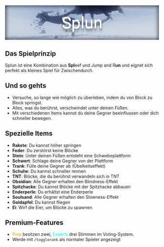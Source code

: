 ![Splun](img/Splun.png)

## Das Spielprinzip
Splun ist eine Kombination aus <strong>Spl</strong>eef und Jump and R<strong>un</strong> und eignet sich perfekt als kleines Spiel für Zwischendurch.

## Und so gehts
- Versuche, so lange wie möglich zu überleben, indem du von Block zu Block springst.
- Alles, was du berührst, verschwindet unter deinen Füßen.
- Mit verschiedenen Items kannst du deine Gegner beeinflussen oder dich schneller bewegen.

## Spezielle Items
- <strong>Rakete</strong>: Du kannst höher springen
- <strong>Feder</strong>: Du zerstörst keine Blöcke
- <strong>Stein</strong>: Unter deinen Füßen entsteht eine Schwebeplattform
- <strong>Schwert</strong>: Schlage deine Gegner von der Plattform
- <strong>Trank</strong>: Fülle deine Gegner ab (Übelkeitseffekt)
- <strong>Schuhe</strong>: Du kannst schneller rennen
- <strong>TNT</strong>: Blöcke, die du berührst verwandeln sich in TNT
- <strong>Obsidian</strong>: Alle Gegner erhalten den Blindness-Effekt
- <strong>Spitzhacke</strong>: Du kannst Blöcke mit der Spitzhacke abbauen
- <strong>Enderperle</strong>: Du erhältst eine Enderperle
- <strong>Soulsand</strong>: Alle Gegner erhalten den Slowness-Effekt
- <strong>Goldapfel</strong>: Du kannst fliegen
- <strong>Ei</strong>: Wirf die Eier, um  Blöcke zu spawnen

## Premium-Features
- <span style="color:#F99500">Pros</span> besitzen zwei, <span style="color:#00F9EC">Experts</span> drei Stimmen im Voting-System.
- Werde mit `/togglerank` als normaler Spieler angezeigt